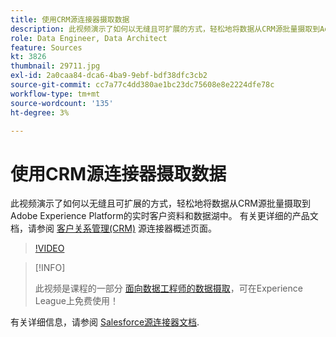 ```yaml
---
title: 使用CRM源连接器摄取数据
description: 此视频演示了如何以无缝且可扩展的方式，轻松地将数据从CRM源批量摄取到Adobe Experience Platform的实时客户资料和数据湖中。
role: Data Engineer, Data Architect
feature: Sources
kt: 3826
thumbnail: 29711.jpg
exl-id: 2a0caa84-dca6-4ba9-9ebf-bdf38dfc3cb2
source-git-commit: cc7a77c4dd380ae1bc23dc75608e8e2224dfe78c
workflow-type: tm+mt
source-wordcount: '135'
ht-degree: 3%

---
```


# 使用CRM源连接器摄取数据

此视频演示了如何以无缝且可扩展的方式，轻松地将数据从CRM源批量摄取到Adobe Experience Platform的实时客户资料和数据湖中。 有关更详细的产品文档，请参阅 [客户关系管理(CRM)](https://experienceleague.adobe.com/docs/experience-platform/sources/home.html?lang=en#access-control-for-sources-in-data-ingestion) 源连接器概述页面。

>[!VIDEO](https://video.tv.adobe.com/v/29711?quality=12&learn=on)

>[!INFO]
>
> 此视频是课程的一部分 [面向数据工程师的数据摄取](https://experienceleague.adobe.com/?lang=zh-Hans?recommended=ExperiencePlatform-D-1-2020.1.dataingestion)，可在Experience League上免费使用！

有关详细信息，请参阅 [Salesforce源连接器文档](https://experienceleague.adobe.com/docs/experience-platform/sources/ui-tutorials/create/crm/salesforce.html).

